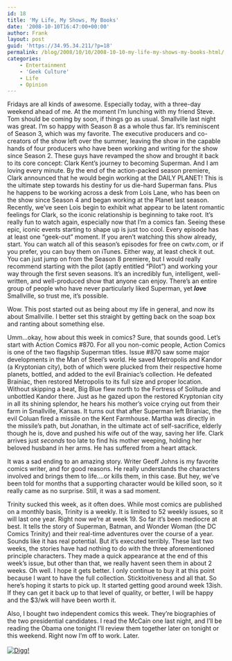 ```yaml
---
id: 18
title: 'My Life, My Shows, My Books'
date: '2008-10-10T16:47:00+00:00'
author: Frank
layout: post
guid: 'https://34.95.34.211/?p=18'
permalink: /blog/2008/10/10/2008-10-10-my-life-my-shows-my-books-html/
categories:
    - Entertainment
    - 'Geek Culture'
    - Life
    - Opinion
---
```


<div src="v5">Fridays are all kinds of awesome. Especially today, with a three-day weekend ahead of me. At the moment I’m lunching with my friend Steve. Tom should be coming by soon, if things go as usual. Smallville last night was great. I’m so happy with Season 8 as a whole thus far. It’s reminiscent of Season 3, which was my favorite. The executive producers and co-creators of the show left over the summer, leaving the show in the capable hands of four producers who have been working and writing for the show since Season 2. These guys have revamped the show and brought it back to its core concept: Clark Kent’s journey to becoming Superman. And I am loving every minute. By the end of the action-packed season premiere, Clark announced that he would begin working at the DAILY PLANET! This is the ultimate step towards his destiny for us die-hard Superman fans. Plus he happens to be working across a desk from Lois Lane, who has been on the show since Season 4 and began working at the Planet last season. Recently, we’ve seen Lois begin to exhibit what appear to be latent romantic feelings for Clark, so the iconic relationship is beginning to take root. It’s really fun to watch again, especially now that I’m a comics fan. Seeing these epic, iconic events starting to shape up is just too cool. Every episode has at least one “geek-out” moment. If you aren’t watching this show already, start. You can watch all of this season’s episodes for free on cwtv.com, or if you prefer, you can buy them on iTunes. Either way, at least check it out. You can just jump on from the Season 8 premiere, but I would really recommend starting with the pilot (aptly entitled “Pilot”) and working your way through the first seven seasons. It’s an incredibly fun, intelligent, well-written, and well-produced show that anyone can enjoy. There’s an entire group of people who have never particularly liked Superman, yet <span style="font-weight: bold; font-style: italic;">love</span> Smallville, so trust me, it’s possible.

Wow. This post started out as being about my life in general, and now its about Smallville. I better set this straight by getting back on the soap box and ranting about something else.

Umm…okay, how about this week in comics? Sure, that sounds good. Let’s start with Action Comics #870. For all you non-comic people, Action Comics is one of the two flagship Superman titles. Issue #870 saw some major developments in the Man of Steel’s world. He saved Metropolis and Kandor (a Kryptonian city), both of which were plucked from their respective home planets, bottled, and added to the evil Brainiac’s collection. He defeated Brainiac, then restored Metropolis to its full size and proper location. Without skipping a beat, Big Blue flew north to the Fortress of Solitude and unbottled Kandor there. Just as he gazed upon the restored Kryptonian city in all its shining splendor, he hears his mother’s voice crying out from their farm in Smallville, Kansas. It turns out that after Superman left Brianiac, the evil Coluan fired a missile on the Kent Farmhouse. Martha was directly in the missile’s path, but Jonathan, in the ultimate act of self-sacrifice, elderly though he is, dove and pushed his wife out of the way, saving her life. Clark arrives just <span style="font-style: italic;">seconds</span> too late to find his mother weeping, holding her beloved husband in her arms. He has suffered from a heart attack.

It was a sad ending to an amazing story. Writer Geoff Johns is my favorite comics writer, and for good reasons. He really understands the characters involved and brings them to life….or kills them, in this case. But hey, we’ve been told for months that a supporting character would be killed soon, so it really came as no surprise. Still, it was a sad moment.

Trinity sucked this week, as it often does. While most comics are published on a monthly basis, Trinity is a weekly. It is limited to 52 weekly issues, so it will last one year. Right now we’re at week 19. So far it’s been mediocre at best. It tells the story of Superman, Batman, and Wonder Woman (the DC Comics Trinity) and their real-time adventures over the course of a year. Sounds like it has real potential. But it’s executed terribly. These last two weeks, the stories have had nothing to do with the three aforementioned principle characters. They made a quick appearance at the end of this week’s issue, but other than that, we really havent seen them in about 2 weeks. Oh well. I hope it gets better. I only continue to buy it at this point because I want to have the full collection. Sticktoitiveness and all that. So here’s hoping it starts to pick up. It started getting good around week 13ish. If they can get it back up to that level of quality, or better, I will be happy and the $3/wk will have been worth it.

Also, I bought two independent comics this week. They’re biographies of the two presidential candidates. I read the McCain one last night, and I’ll be reading the Obama one tonight I’ll review them together later on tonight or this weekend. Right now I’m off to work. Later.  
[  
![Digg!](http://digg.com/img/badges/100x20-digg-button.gif)  ](http://digg.com/)

</div>